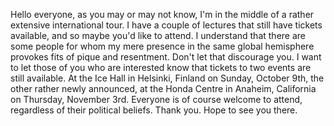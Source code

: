 Hello everyone, as you may or may not know, I'm in the middle of a rather extensive international tour. I have a couple of lectures that still have tickets available, and so maybe you'd like to attend. I understand that there are some people for whom my mere presence in the same global hemisphere provokes fits of pique and resentment. Don't let that discourage you. I want to let those of you who are interested know that tickets to two events are still available. At the Ice Hall in Helsinki, Finland on Sunday, October 9th, the other rather newly announced, at the Honda Centre in Anaheim, California on Thursday, November 3rd. Everyone is of course welcome to attend, regardless of their political beliefs. Thank you. Hope to see you there.